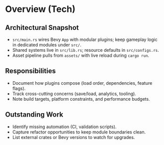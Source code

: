 # Overview (Tech)

## Architectural Snapshot
- `src/main.rs` wires Bevy `App` with modular plugins; keep gameplay logic in dedicated modules under `src/`.
- Shared systems live in `src/lib.rs`; resource defaults in `src/configs.rs`.
- Asset pipeline pulls from `assets/` with live reload during `cargo run`.

## Responsibilities
- Document how plugins compose (load order, dependencies, feature flags).
- Track cross-cutting concerns (save/load, analytics, tooling).
- Note build targets, platform constraints, and performance budgets.

## Outstanding Work
- Identify missing automation (CI, validation scripts).
- Capture refactor opportunities to keep module boundaries clean.
- List external crates or Bevy versions to watch for upgrades.
